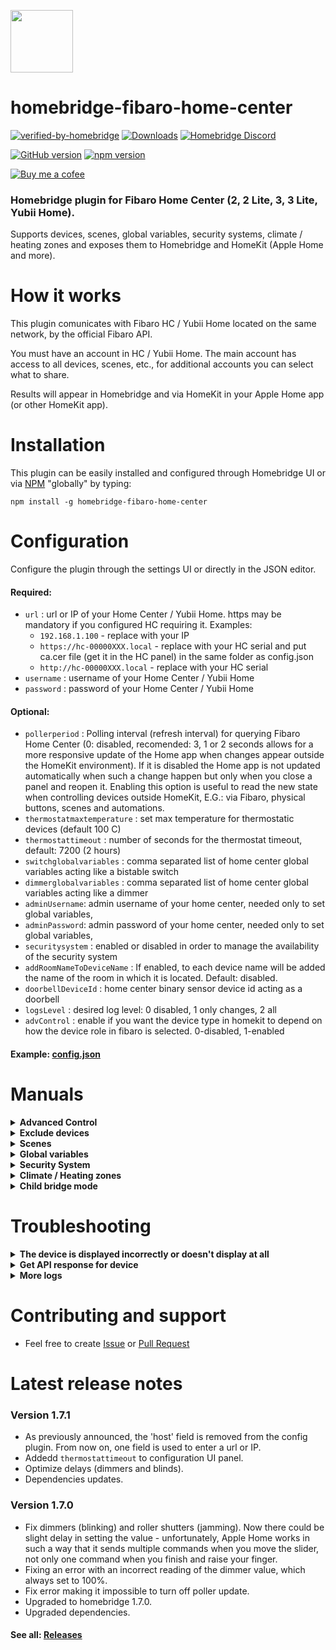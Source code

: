 <img src="https://raw.githubusercontent.com/homebridge/verified/latest/icons/homebridge-fibaro-home-center.png" width="100px"></img>
# homebridge-fibaro-home-center

[![verified-by-homebridge](https://badgen.net/badge/homebridge/verified/purple)](https://github.com/homebridge/homebridge/wiki/Verified-Plugins)
[![Downloads](https://img.shields.io/npm/dt/homebridge-fibaro-home-center)](https://www.npmjs.com/package/homebridge-fibaro-home-center)
[![Homebridge Discord](https://img.shields.io/discord/432663330281226270?color=728ED5&logo=discord&label=discord)](https://discord.gg/38Dpux)

[![GitHub version](https://img.shields.io/github/package-json/v/ilcato/homebridge-fibaro-home-center?label=GitHub)](https://github.com/ilcato/homebridge-fibaro-home-center/releases/)
[![npm version](https://img.shields.io/npm/v/homebridge-fibaro-home-center?color=%23cb3837&label=npm)](https://www.npmjs.com/package/homebridge-fibaro-home-center)

[![Buy me a cofee](https://cdn.buymeacoffee.com/buttons/default-orange.png)](https://www.buymeacoffee.com/ilcato)

### Homebridge plugin for Fibaro Home Center (2, 2 Lite, 3, 3 Lite, Yubii Home).

Supports devices, scenes, global variables, security systems, climate / heating zones and exposes them to Homebridge and HomeKit (Apple Home and more).

# How it works

This plugin comunicates with Fibaro HC / Yubii Home located on the same network, by the official Fibaro API.

You must have an account in HC / Yubii Home. The main account has access to all devices, scenes, etc., for additional accounts you can select what to share.

Results will appear in Homebridge and via HomeKit in your Apple Home app (or other HomeKit app).

# Installation

This plugin can be easily installed and configured through Homebridge UI or via [NPM](https://www.npmjs.com/package/homebridge-fibaro-home-center) "globally" by typing:

    npm install -g homebridge-fibaro-home-center
    
# Configuration
Configure the plugin through the settings UI or directly in the JSON editor.

#### Required:
+ `url` : url or IP of your Home Center / Yubii Home. https may be mandatory if you configured HC requiring it. Examples:
  + `192.168.1.100` - replace with your IP
  + `https://hc-00000XXX.local` - replace with your HC serial and put ca.cer file (get it in the HC panel) in the same folder as config.json
  + `http://hc-00000XXX.local` - replace with your HC serial
+ `username` : username of your Home Center / Yubii Home
+ `password` : password of your Home Center / Yubii Home

#### Optional:
+ `pollerperiod` : Polling interval (refresh interval) for querying Fibaro Home Center (0: disabled, recomended: 3, 1 or 2 seconds allows for a more responsive update of the Home app when changes appear outside the HomeKit environment). If it is disabled the Home app is not updated automatically when such a change happen but only when you close a panel and reopen it. Enabling this option is useful to read the new state when controlling devices outside HomeKit, E.G.: via Fibaro, physical buttons, scenes and automations.
+ `thermostatmaxtemperature` : set max temperature for thermostatic devices (default 100 C)
+ `thermostattimeout` : number of seconds for the thermostat timeout, default: 7200 (2 hours)
+ `switchglobalvariables` : comma separated list of home center global variables acting like a bistable switch
+ `dimmerglobalvariables` : comma separated list of home center global variables acting like a dimmer
+ `adminUsername`: admin username of your home center, needed only to set global variables,
+ `adminPassword`: admin password of your home center, needed only to set global variables,
+ `securitysystem` : enabled or disabled in order to manage the availability of the security system
+ `addRoomNameToDeviceName` : If enabled, to each device name will be added the name of the room in which it is located. Default: disabled.
+ `doorbellDeviceId` : home center binary sensor device id acting as a doorbell
+ `logsLevel` : desired log level: 0 disabled, 1 only changes, 2 all
+ `advControl` : enable if you want the device type in homekit to depend on how the device role in fibaro is selected. 0-disabled, 1-enabled

#### Example: [config.json](https://github.com/ilcato/homebridge-Fibaro-home-center/blob/main/docs/config.json)

# Manuals

<details>
<summary><b>Advanced Control</b></summary>

If you want the device type in Homekit to depend on how the device role in Fibaro is selected enable this option. See details: [advanced control](https://github.com/ilcato/homebridge-Fibaro-home-center/blob/main/docs/advcontrol.md)

</details>



<details>
<summary><b>Exclude devices</b></summary>

Exclude one or more devices:
+ use a specific user (not an admin one) and grant access to only the needed devices
+ or rename the device you want to exclude with an initial _ character.

Warning: If you exclude the device, adding it again will require reconfiguration (assignment to a room, automations, etc.).

</details>

<details>
<summary><b>Scenes</b></summary>

+ Any scene with a name that start with _ will be added to HomeKit as a momentary switch
+ Switch name will be same as scene name but without the _.
+ Momentary switch means that it will turn off itself after a while.

</details>

<details>
<summary><b>Global variables</b></summary>

+ It is possible to create Switch in HomeKit with a toggle behaviour:
  + creating global variables (one for each switch) with 2 possible values: "true" and "false"
  + configuring a new parameter ("switchglobalvariables") in config.json that contains a comma separated list of the variable names you defined.
+ You can use these variable to trigger Home Center scenes.
+ Known issue: you need to configure homebridge in config.json with a user with superuser privileges because normal users cannot set global variable from the outside of Home Center.

</details>

<details>
<summary><b>Security System</b></summary>

See: [security system](https://github.com/ilcato/homebridge-Fibaro-home-center/blob/main/docs/security-system.md)

</details>

<details>
<summary><b>Climate / Heating zones</b></summary>
    
+ Thermostat Controls: once a climate / heating zone is created in the Home Center / Yubii Home, a corresponding Thermostat accessory is generated in HomeKit. The Thermostat accessory provides intuitive controls within the HomeKit ecosystem.
+ Manual Settings and Timeout: the controls available on the Thermostat activate a manual setting for the specified duration. This duration is set by the `thermostattimeout` parameter in the `config.json` file. During this period, the manual settings remain in effect for the zone. After the predefined timeout period expires, the normal schedule of the zone is automatically reactivated. This ensures that the zone reverts to its programmed schedule once the manual setting duration elapses.

</details>

<details>
<summary><b>Child bridge mode</b></summary>
You can run this plugin as child bridge, that is an isolated process. There are several reasons/benefits of doing this. Details: https://github.com/homebridge/homebridge/wiki/Child-Bridges.
</details>


# Troubleshooting

<details>
<summary><b>The device is displayed incorrectly or doesn't display at all</b></summary>
    
+ For some devices, responsible for the display method is field Role (for a given device in the Fibaro Panel). Check [Advanced Control](https://github.com/ilcato/homebridge-Fibaro-home-center/blob/main/docs/advcontrol.md).
+ If device still displays incorrectly (e.g. as Switch but should be Outlet) or doubled (one device is displayed as two), you must remove this device from cache (in Homebridge Settings). Unfortunately, in this case, the settings for this device will most likely be lost (room selection, automations, etc.).
+ Every change of devices display type (e.g. from Switch to Outlet etc.) can make it display incorrectly (like doubled). It is recommended to turn off Apple hubs during changes.
+ If you want new device to be supported (or if it displays incorrectly despite the recommendation above) open new Issue and write: what is this product, as what should it be displayed, whether it does not display at all or displays incorrectly (as what device?), what version of this plugin, what Home Center, and attach the API response for this product (see below).

</details>

<details>
<summary><b>Get API response for device</b></summary>

Open in browser: http://FIBARO-IP/api/devices/DEVICE-ID (replace FIBARO-IP with your Home Center IP and DEVICE-ID with device ID) and login.

</details>

<details>
<summary><b>More logs</b></summary>

If you have any issues with this plugin, enable all logs in plugin config and the debug mode in the homebridge settings and restart the homebridge / child bridge. This will show additional information in log.

</details>

# Contributing and support

- Feel free to create [Issue](https://github.com/ilcato/homebridge-fibaro-home-center/issues) or [Pull Request](https://github.com/ilcato/homebridge-fibaro-home-center/pulls)

# Latest release notes

### Version 1.7.1
+ As previously announced, the 'host' field is removed from the config plugin. From now on, one field is used to enter a url or IP.
+ Addedd `thermostattimeout` to configuration UI panel.
+ Optimize delays (dimmers and blinds).
+ Dependencies updates.

### Version 1.7.0
+ Fix dimmers (blinking) and roller shutters (jamming). Now there could be slight delay in setting the value - unfortunately, Apple Home works in such a way that it sends multiple commands when you move the slider, not only one command when you finish and raise your finger.
+ Fixing an error with an incorrect reading of the dimmer value, which always set to 100%.
+ Fix error making it impossible to turn off poller update.
+ Upgraded to homebridge 1.7.0.
+ Upgraded dependencies.

#### See all: [Releases](https://github.com/ilcato/homebridge-fibaro-home-center/releases)
